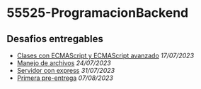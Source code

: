 # 55525-ProgramacionBackend

## Desafios entregables

- [Clases con ECMAScript y ECMAScript avanzado](./1%20-%20Clases%20ECMAScript/README.md) *17/07/2023*
- [Manejo de archivos](./2%20-%20Manejo%20de%20archivos/README.md) *24/07/2023*
- [Servidor con express](./3%20-%20Servidor%20con%20express/README.md) *31/07/2023*
- [Primera pre-entrega](./4%20-%20Primera%20pre-entrega/README.md) *07/08/2023*
